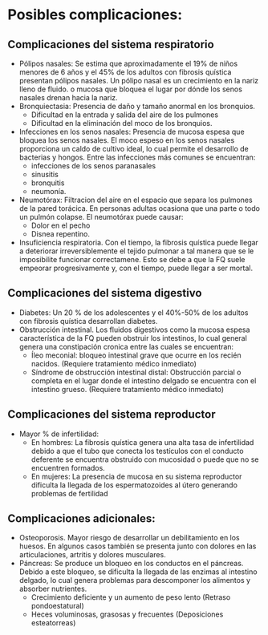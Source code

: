 # Posibles complicaciones:
## Complicaciones del sistema respiratorio
* Pólipos nasales: Se estima que aproximadamente el 19% de niños menores de 6 años y el 45% de los adultos con fibrosis quística presentan pólipos nasales. Un pólipo nasal es un crecimiento en la nariz lleno de fluido. o mucosa que bloquea el lugar por dónde los senos nasales drenan hacia la nariz. 
* Bronquiectasia: Presencia de daño y tamaño anormal en los bronquios.
  * Dificultad en la entrada y salida del aire de los pulmones 
  * Dificultad en la eliminación del moco de los bronquios.
* Infecciones en los senos nasales: Presencia de mucosa espesa que bloquea los senos nasales. El moco espeso en los senos nasales proporciona un caldo de cultivo ideal, lo cual permite el desarrollo de bacterias y hongos. Entre las infecciones más comunes se encuentran:
  * infecciones de los senos paranasales 
  * sinusitis
  * bronquitis 
  * neumonía. 
* Neumotórax: Filtracion del aire en el espacio que separa los pulmones de la pared torácica. En personas adultas ocasiona que una parte o todo un pulmón colapse. El neumotórax puede causar:
  * Dolor en el pecho
  * Disnea repentino. 
* Insuficiencia respiratoria. Con el tiempo, la fibrosis quística puede llegar a deteriorar irreversiblemente el tejido pulmonar a tal manera que se le imposibilite funcionar correctamene. Esto se debe a que la FQ suele empeorar progresivamente y, con el tiempo, puede llegar a ser mortal. 
## Complicaciones del sistema digestivo
* Diabetes: Un 20 % de los adolescentes y el 40%-50% de los adultos con fibrosis quística desarrollan diabetes.
* Obstrucción intestinal. Los fluidos digestivos como la mucosa espesa característica de la FQ pueden obstruir los intestinos, lo cual general genera una constipación cronica entre las cuales se encuentran:
  * Íleo meconial: bloqueo intestinal grave que ocurre en los recién nacidos. (Requiere tratamiento médico inmediato)
  * Síndrome de obstrucción intestinal distal: Obstrucción parcial o completa en el lugar donde el intestino delgado se encuentra con el intestino grueso. (Requiere tratamiento médico inmediato)
## Complicaciones del sistema reproductor
* Mayor % de infertilidad:
  * En hombres: La fibrosis quística genera una alta tasa de infertilidad debido a que el tubo que conecta los testículos con el conducto deferente se encuentra obstruido con mucosidad o puede que no se encuentren formados.
  * En mujeres: La presencia de mucosa en su sistema reproductor dificulta la llegada de los espermatozoides al útero generando problemas de fertilidad
## Complicaciones adicionales:
* Osteoporosis. Mayor riesgo de desarrollar un debilitamiento en los huesos. En algunos casos también se presenta junto con dolores en las articulaciones, artritis y dolores musculares.
* Páncreas: Se produce un bloqueo en los conductos en el páncreas. Debido a este bloqueo, se dificulta la llegada de las enzimas al intestino delgado, lo cual genera problemas para descomponer los alimentos y absorber nutrientes. 
  * Crecimiento deficiente y un aumento de peso lento (Retraso pondoestatural)
  * Heces voluminosas, grasosas y frecuentes (Deposiciones esteatorreas)

